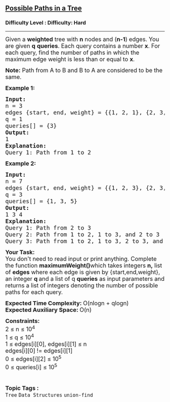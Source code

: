 <h2><a href="https://www.geeksforgeeks.org/problems/possible-paths--141628/1?page=8&sortBy=accuracy">Possible Paths in a Tree</a></h2><h3>Difficulty Level : Difficulty: Hard</h3><hr><div class="problems_problem_content__Xm_eO"><p><span style="font-size: 18px;">Given a <strong>weighted</strong> tree with <strong>n</strong> nodes and (<strong>n-1</strong>) edges. You are given <strong>q</strong> <strong>queries</strong>. Each query contains a number <strong>x</strong>. For each query, find the number of paths in which the maximum edge weight is less than or equal to <strong>x</strong>. </span></p>
<p><span style="font-size: 18px;"><strong>Note:</strong> Path from A to B and B to A are considered to be the same.</span></p>
<p><span style="font-size: 18px;"><strong>Example 1:</strong></span></p>
<pre><span style="font-size: 18px;"><strong>Input:</strong> <br>n = 3
edges {start, end, weight} = {{1, 2, 1}, {2, 3, 4}}</span>
<span style="font-size: 18px;">q = 1
queries[] = {3}
<strong>Output:</strong> <br>1
<strong>Explanation:</strong>
Query 1: Path from 1 to 2</span></pre>
<p><span style="font-size: 18px;"><strong>Example 2:</strong></span></p>
<pre><span style="font-size: 18px;"><strong>Input:</strong> <br>n = 7
</span><span style="font-size: 18px;">edges {start, end, weight} = {{1, 2, 3}, {2, 3, 1}, {2, 4, 9}, {3, 6, 7}, {3, 5, 8}, {5, 7, 4}}
</span><span style="font-size: 18px;">q = 3
queries[] = {1, 3, 5}
<strong>Output:</strong> <br>1 3 4
<strong>Explanation:</strong> </span>
<span style="font-size: 18px;">Query 1: Path from 2 to 3</span>
<span style="font-size: 18px;">Query 2: Path from 1 to 2, 1 to 3, and 2 to 3</span>
<span style="font-size: 18px;">Query 3: Path from 1 to 2, 1 to 3, 2 to 3, and 5 to 7</span>
</pre>
<p><span style="font-size: 18px;"><strong>Your Task: &nbsp;</strong><br>You don't need to read input or print anything. Complete the function <strong>maximumWeight()</strong>which takes integers <strong>n,</strong>&nbsp;list of&nbsp;<strong>edges</strong> where each edge is given by {start,end,weight}, an integer <strong>q </strong>and a list of q <strong>queries</strong> as input parameters and returns a list of integers denoting the number of possible paths for each query.&nbsp;</span></p>
<p><span style="font-size: 18px;"><strong>Expected Time Complexity:&nbsp;</strong>O(nlogn + qlogn)<br><strong>Expected Auxiliary Space:&nbsp;</strong>O(n)</span></p>
<p><span style="font-size: 18px;"><strong>Constraints:</strong><br>2 ≤ n ≤ 10<sup>4<br></sup>1 ≤ q ≤ 10<sup>4</sup><sup><br></sup></span><span style="font-size: 18px;">1 </span><span style="font-size: 18px;">≤ edges[i][0], edges[i][1]&nbsp;</span><span style="font-size: 18px;">≤ n<br></span><span style="font-size: 18px;">edges[i][0] != edges[i][1]<br></span><span style="font-size: 18px;">0 </span><span style="font-size: 18px;">≤ </span><span style="font-size: 18px;">edges[i][2] </span><span style="font-size: 18px;">≤ 10<sup>5</sup><br>0&nbsp;≤&nbsp;queries[i] ≤ 10<sup>5</sup><br></span></p></div><br><p><span style=font-size:18px><strong>Topic Tags : </strong><br><code>Tree</code>&nbsp;<code>Data Structures</code>&nbsp;<code>union-find</code>&nbsp;